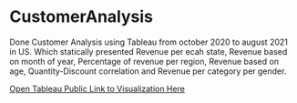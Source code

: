 # CustomerAnalysis
Done Customer Analysis using Tableau from october 2020 to august 2021 in US. 
Which statically presented Revenue per ecah state, Revenue based on month of year, Percentage of revenue per region, Revenue based on age, Quantity-Discount correlation and Revenue per category per gender.


[Open Tableau Public Link to Visualization Here](https://public.tableau.com/app/profile/muhaffaque.k/viz/CustomerAnalysis_16604547518340/Dashboard1)
